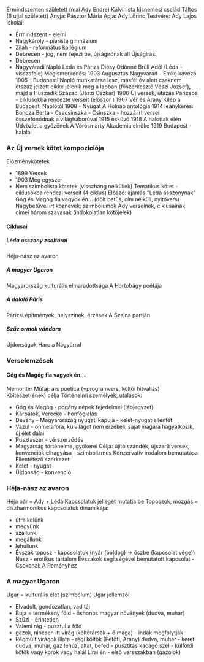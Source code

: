 Érmindszenten született (mai Ady Endre)
Kálvinista kisnemesi család
Táltos (6 ujjal született)
Anyja: Pásztor Mária
Apja: Ady Lőrinc
Testvére: Ady Lajos
Iskolái:
- Érmindszent - elemi
- Nagykároly - piarista gimnázium
- Zilah - református kollégium
- Debrecen - jog, nem fejezi be, újságírónak áll
Újságírás:
- Debrecen
- Nagyváradi Napló
Léda és Párizs
Diósy Ödönné Brüll Adél (Léda - visszafele)
Megismerkedés: 1903 Augusztus Nagyvárad - Emke kávézó
1905 - Budapesti Napló munkatársa lesz, másfél év alatt csaknem ötszáz jelzett cikke jelenik meg a lapban (főszerkesztő Vészi József), majd a Huszadik Század (Jászi Oszkár)
1906 Új versek, utazás Párizsba - ciklusokba  rendezte verseit (először )
1907 Vér és Arany
Kilép a Budapesti Naplótól
1908 - Nyugat
A Holnap antológia
1914 leánykérés: Boncza Berta - Csacsinszka - Csinszka - hozzá írt versei összefonódnak a világháborúval
1915 esküvő
1918 A halottak élén
Üdvözlet a győzőnek
A Vörösmarty Akadémia elnöke
1919 Budapest - halála
### Az Új versek kötet kompozíciója
Előzménykötetek
- 1899 Versek
- 1903 Még egyszer
- Nem szimbolista kötetek (visszhang nélküliek)
Tematikus kötet - ciklusokba rendezi verseit (4 ciklus)
Előszó: ajánlás "Léda asszonynak"
Góg és Magóg fia vagyok én... (dőlt betűs, cím nélküli, nyitóvers)
Nagybetűvel írt köznevek: szimbólumok
Ady verseinek, ciklusainak címei három szavasak (indokolatlan kötőjelek)
#### Ciklusai
##### Léda asszony zsoltárai
Héja-nász az avaron
##### A magyar Ugaron
Magyarország kulturális elmaradottsága
A Hortobágy poétája
##### A daloló Páris
Párizsi építmények, helyszínek, érzések
A Szajna partján
##### Szűz ormok vándora
Újdonságok
Harc a Nagyúrral
### Verselemzések
#### Góg és Magóg fia vagyok én...
Memoriter
Műfaj: ars poetica (=programvers, költői hitvallás)
Költészet(ének) célja
Történelmi személyek, utalások:
- Góg és Magóg - pogány népek fejedelmei (lábjegyzet)
- Kárpátok, Verecke - honfoglalás
- Dévény - Magyarország nyugati kapuja - kelet-nyugat ellentét
- Vazul - önmetafora, külvilágot nem érzékeli, saját magára hagyatkozik, új élet dalai
- Pusztaszer - vérszerződés
- Magyarság történelme, gyökerei
Célja: újító szándék, újszerű versek, konvenciók elhagyása - szimbolizmus
Konzervatív irodalom bemutatása
Ellentétező szerkezet:
- Kelet - nyugat
- Újdonság - konvenció
### Héja-nász az avaron
Héja pár = Ady + Léda
Kapcsolatuk jellegét mutatja be
Toposzok, mozgás = diszharmonikus kapcsolatuk dinamikája:
- útra kelünk
- megyünk
- szállunk
- megállunk
- lehullunk
- Évszak toposz - kapcsolatuk (nyár (boldog) → őszbe (kapcsolat vége))
Nász - erotikus tartalom
Évszakok segítségével bemutatott kapcsolat - Csokonai: A Reményhez
### A magyar Ugaron
Ugar = kulturális élet (szimbólum)
Ugar jellemzői:
- Elvadult, gondozatlan, vad táj
- Buja = termékeny föld - őshonos magyar növények (dudva, muhar)
- Szűzi - érintetlen
- Valami rág - pusztul a föld
- gazok, nincsen itt virág (költőtársak + ő maga) - indák megfolytják
- Régmúlt virágok illata - régi költők (Petőfi, Arany)
dudva, muhar - keret
dudva, muhar, gaz lehúz, altat, befed - pusztítás
kacagó szél - külföldi kötők vagy korok vagy halál
Lírai én - első versszakban (gázolok)